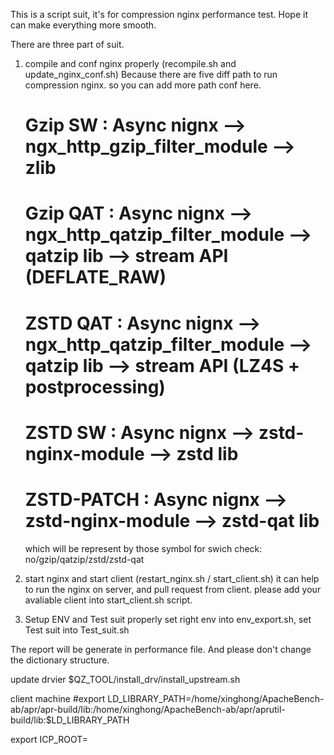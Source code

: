This is a script suit, it's for compression nginx performance test.
Hope it can make everything more smooth.

There are three part of suit.
1.  compile and conf nginx properly (recompile.sh and update_nginx_conf.sh)
    Because there are five diff path to run compression nginx. so you can add more path conf here.
    # Gzip SW       : Async nignx  -->  ngx_http_gzip_filter_module --> zlib
    # Gzip QAT      : Async nignx  -->  ngx_http_qatzip_filter_module --> qatzip lib --> stream API (DEFLATE_RAW)
    # ZSTD QAT    : Async nignx  -->  ngx_http_qatzip_filter_module --> qatzip lib --> stream API (LZ4S + postprocessing)
    # ZSTD SW      : Async nignx  -->  zstd-nginx-module --> zstd lib
    # ZSTD-PATCH    : Async nignx  -->  zstd-nginx-module --> zstd-qat lib
    which will be represent by those symbol for swich check:
    no/gzip/qatzip/zstd/zstd-qat

2.  start nginx and start client (restart_nginx.sh / start_client.sh)
    it can help to run the nginx on server, and pull request from client.
    please add your avaliable client into start_client.sh script.

3.  Setup ENV and Test suit properly
    set right env into env_export.sh, set Test suit into Test_suit.sh

The report will be generate in performance file.
And please don't change the dictionary structure.

update drvier
$QZ_TOOL/install_drv/install_upstream.sh

client machine
#export LD_LIBRARY_PATH=/home/xinghong/ApacheBench-ab/apr/apr-build/lib:/home/xinghong/ApacheBench-ab/apr/aprutil-build/lib:$LD_LIBRARY_PATH

export ICP_ROOT=